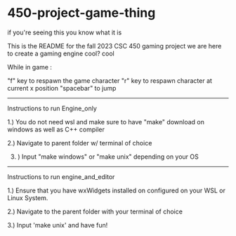 # 450-project-game-thing
if you're seeing this you know what it is

This is the README for the fall 2023 CSC 450 gaming project
we are here to create a gaming engine 
cool? cool


While in game :

"f" key to respawn the game character 
"r" key to respawn character at current x position 
"spacebar" to jump



-----------------------------

Instructions to run Engine_only

1.) You do not need wsl and make sure to have "make" download on windows as well as C++ compiler 

2.) Navigate to parent folder w/ terminal of choice 

3. ) Input "make windows" or "make unix" depending on your OS



-----------------------------


Instructions to run engine_and_editor

1.) Ensure that you have wxWidgets installed on configured on your WSL or Linux System.

2.) Navigate to the parent folder with your terminal of choice

3.) Input 'make unix' and have fun!

